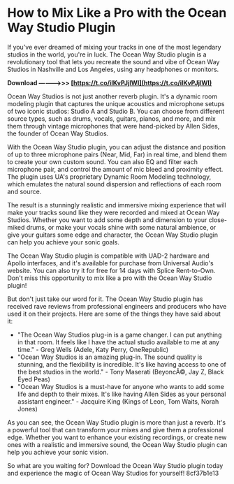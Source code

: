 # How to Mix Like a Pro with the Ocean Way Studio Plugin
 
If you've ever dreamed of mixing your tracks in one of the most legendary studios in the world, you're in luck. The Ocean Way Studio plugin is a revolutionary tool that lets you recreate the sound and vibe of Ocean Way Studios in Nashville and Los Angeles, using any headphones or monitors.
 
**Download –––––>>> [https://t.co/ilKvPJjlWI](https://t.co/ilKvPJjlWI)**


 
Ocean Way Studios is not just another reverb plugin. It's a dynamic room modeling plugin that captures the unique acoustics and microphone setups of two iconic studios: Studio A and Studio B. You can choose from different source types, such as drums, vocals, guitars, pianos, and more, and mix them through vintage microphones that were hand-picked by Allen Sides, the founder of Ocean Way Studios.
 
With the Ocean Way Studio plugin, you can adjust the distance and position of up to three microphone pairs (Near, Mid, Far) in real time, and blend them to create your own custom sound. You can also EQ and filter each microphone pair, and control the amount of mic bleed and proximity effect. The plugin uses UA's proprietary Dynamic Room Modeling technology, which emulates the natural sound dispersion and reflections of each room and source.
 
The result is a stunningly realistic and immersive mixing experience that will make your tracks sound like they were recorded and mixed at Ocean Way Studios. Whether you want to add some depth and dimension to your close-miked drums, or make your vocals shine with some natural ambience, or give your guitars some edge and character, the Ocean Way Studio plugin can help you achieve your sonic goals.
 
The Ocean Way Studio plugin is compatible with UAD-2 hardware and Apollo interfaces, and it's available for purchase from Universal Audio's website. You can also try it for free for 14 days with Splice Rent-to-Own. Don't miss this opportunity to mix like a pro with the Ocean Way Studio plugin!

But don't just take our word for it. The Ocean Way Studio plugin has received rave reviews from professional engineers and producers who have used it on their projects. Here are some of the things they have said about it:
 
- "The Ocean Way Studios plug-in is a game changer. I can put anything in that room. It feels like I have the actual studio available to me at any time." - Greg Wells (Adele, Katy Perry, OneRepublic)
- "Ocean Way Studios is an amazing plug-in. The sound quality is stunning, and the flexibility is incredible. It's like having access to one of the best studios in the world." - Tony Maserati (BeyoncÃ©, Jay Z, Black Eyed Peas)
- "Ocean Way Studios is a must-have for anyone who wants to add some life and depth to their mixes. It's like having Allen Sides as your personal assistant engineer." - Jacquire King (Kings of Leon, Tom Waits, Norah Jones)

As you can see, the Ocean Way Studio plugin is more than just a reverb. It's a powerful tool that can transform your mixes and give them a professional edge. Whether you want to enhance your existing recordings, or create new ones with a realistic and immersive sound, the Ocean Way Studio plugin can help you achieve your sonic vision.
 
So what are you waiting for? Download the Ocean Way Studio plugin today and experience the magic of Ocean Way Studios for yourself!
 8cf37b1e13
 
